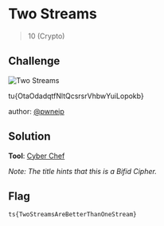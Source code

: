 # Two Streams
> 10 (Crypto)

## Challenge

![Two Streams](https://github.com/logicoverflow/sans-new2cyber-ctf/blob/main/crypto-ciphers-n-encodings/streams/40wbqj.jpg)

tu{OtaOdadqtfNltQcsrsrVhbwYuiLopokb}

author: [@pwneip](https://twitter.com/pwnEIP)

## Solution

**Tool**: [Cyber Chef](https://gchq.github.io/CyberChef/)

_Note: The title hints that this is a Bifid Cipher._

## Flag

```ts{TwoStreamsAreBetterThanOneStream}```
